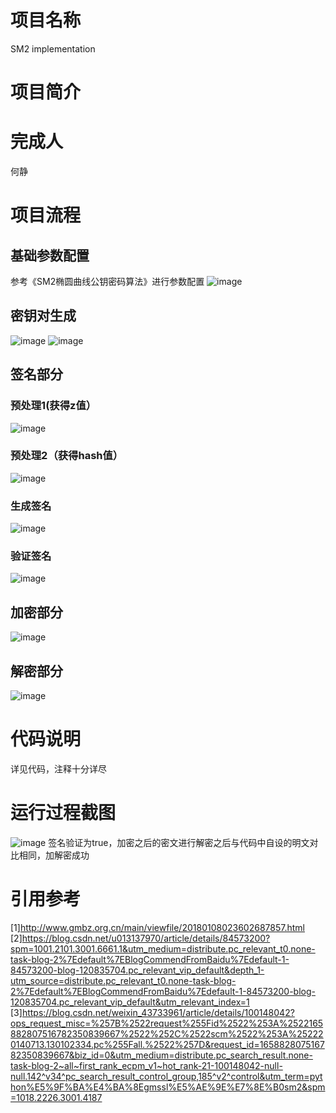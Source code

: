# 项目名称
SM2 implementation
# 项目简介

# 完成人
何静 
# 项目流程
## 基础参数配置
参考《SM2椭圆曲线公钥密码算法》进行参数配置
![image](https://user-images.githubusercontent.com/104714591/181164678-1dd98da2-da78-4afb-bd58-3099c06637c7.png)
## 密钥对生成
![image](https://user-images.githubusercontent.com/104714591/181164747-71cb8429-c1ac-43f3-985a-04aa1221df7f.png)
![image](https://user-images.githubusercontent.com/104714591/181164774-24484ba1-6566-45a0-b7e9-2a0205d3b6ea.png)
## 签名部分
### 预处理1(获得z值）
![image](https://user-images.githubusercontent.com/104714591/181164865-cb394e99-9997-46af-8266-57b610eb3d0c.png)
### 预处理2（获得hash值）
![image](https://user-images.githubusercontent.com/104714591/181164925-621d9f61-3805-4298-8cf3-40f706e5b9a9.png)
### 生成签名
![image](https://user-images.githubusercontent.com/104714591/181164984-74005aa5-aae5-4e58-81af-e7520d75755c.png)
### 验证签名
![image](https://user-images.githubusercontent.com/104714591/181165031-024c6672-8494-4349-8346-f38456d54ed6.png)
## 加密部分
![image](https://user-images.githubusercontent.com/104714591/181165198-5396393b-a946-44c0-a13f-07571ed71c31.png)
## 解密部分
![image](https://user-images.githubusercontent.com/104714591/181165238-a6f298d9-f269-4d24-ae6f-d131ae167859.png)
# 代码说明
详见代码，注释十分详尽
# 运行过程截图
![image](https://user-images.githubusercontent.com/104714591/181165383-4788e6a0-ab23-4e3d-b7de-6d6801618b2e.png)
签名验证为true，加密之后的密文进行解密之后与代码中自设的明文对比相同，加解密成功
# 引用参考
[1]http://www.gmbz.org.cn/main/viewfile/20180108023602687857.html
[2]https://blog.csdn.net/u013137970/article/details/84573200?spm=1001.2101.3001.6661.1&utm_medium=distribute.pc_relevant_t0.none-task-blog-2%7Edefault%7EBlogCommendFromBaidu%7Edefault-1-84573200-blog-120835704.pc_relevant_vip_default&depth_1-utm_source=distribute.pc_relevant_t0.none-task-blog-2%7Edefault%7EBlogCommendFromBaidu%7Edefault-1-84573200-blog-120835704.pc_relevant_vip_default&utm_relevant_index=1
[3]https://blog.csdn.net/weixin_43733961/article/details/100148042?ops_request_misc=%257B%2522request%255Fid%2522%253A%2522165882807516782350839667%2522%252C%2522scm%2522%253A%252220140713.130102334.pc%255Fall.%2522%257D&request_id=165882807516782350839667&biz_id=0&utm_medium=distribute.pc_search_result.none-task-blog-2~all~first_rank_ecpm_v1~hot_rank-21-100148042-null-null.142^v34^pc_search_result_control_group,185^v2^control&utm_term=python%E5%9F%BA%E4%BA%8Egmssl%E5%AE%9E%E7%8E%B0sm2&spm=1018.2226.3001.4187
